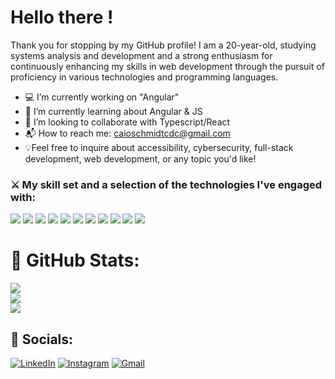 # Hello there !

Thank you for stopping by my GitHub profile! I am a 20-year-old, studying systems analysis and development and a strong enthusiasm for continuously enhancing my skills in web development through the pursuit of proficiency in various technologies and programming languages.

- 💻 I’m currently working on "Angular"
- 🌱 I’m currently learning about Angular & JS
- 👔 I’m looking to collaborate with Typescript/React
- 📬 How to reach me: caioschmidtcdc@gmail.com
- 💡Feel free to inquire about accessibility, cybersecurity, full-stack development, web development, or any topic you'd like!

###  ⚔️ My skill set and a selection of the technologies I've engaged with:

<img src="![HTML5](https://img.shields.io/badge/HTML5-E34F26?style=for-the-badge&logo=html5&logoColor=white)"/> <img src="https://img.shields.io/badge/CSS3-1572B6.svg?style=for-the-badge&logo=CSS3&logoColor=white" /> <img src="https://img.shields.io/badge/JavaScript-F7DF1E.svg?style=for-the-badge&logo=JavaScript&logoColor=black" /> 
<img src="https://img.shields.io/badge/JavaScript-F7DF1E.svg?style=for-the-badge&logo=JavaScript&logoColor=black" /> <img src="https://img.shields.io/badge/TypeScript-3178C6.svg?style=for-the-badge&logo=TypeScript&logoColor=white" />
<img src="https://img.shields.io/badge/React-61DAFB.svg?style=for-the-badge&logo=React&logoColor=black" /> <img src="https://img.shields.io/badge/Angular-DD0031?style=for-the-badge&logo=angular&logoColor=white" />
<img src="https://img.shields.io/badge/Tailwind%20CSS-06B6D4.svg?style=for-the-badge&logo=Tailwind-CSS&logoColor=white" /> <img src="https://img.shields.io/badge/java-%23ED8B00.svg?style=for-the-badge&logo=java&logoColor=white" /> 
<img src="https://img.shields.io/badge/Node.js-339933.svg?style=for-the-badge&logo=nodedotjs&logoColor=white" /> <img src="https://img.shields.io/badge/C%23-239120?style=for-the-badge&logo=c-sharp&logoColor=white" />



# 🚀 GitHub Stats:
![](https://github-readme-stats.vercel.app/api?username=caioschmidt10&theme=codeSTACKr&hide_border=true&include_all_commits=true&count_private=false)<br/>
![](https://github-readme-streak-stats.herokuapp.com/?user=caioschmidt10&theme=codeSTACKr&hide_border=true)<br/>
![](https://github-readme-stats.vercel.app/api/top-langs/?username=caioschmidt10a&theme=codeSTACKr&hide_border=true&include_all_commits=true&count_private=false&layout=compact)

## 🔎 Socials:
[![LinkedIn](https://img.shields.io/badge/LinkedIn-%230077B5.svg?logo=linkedin&logoColor=white)](https://www.linkedin.com/in/caio-schmidt-vasconcelos-63423b252/) 
[![Instagram](https://img.shields.io/badge/-Instagram-%23E4405F?style=for-the-badge&logo=instagram&logoColor=white)](https://www.instagram.com/caioschmidt10/)
[![Gmail](https://img.shields.io/badge/Gmail-333333?style=for-the-badge&logo=gmail&logoColor=red)](mailto:caioschmidtcdc@gmail.com)
